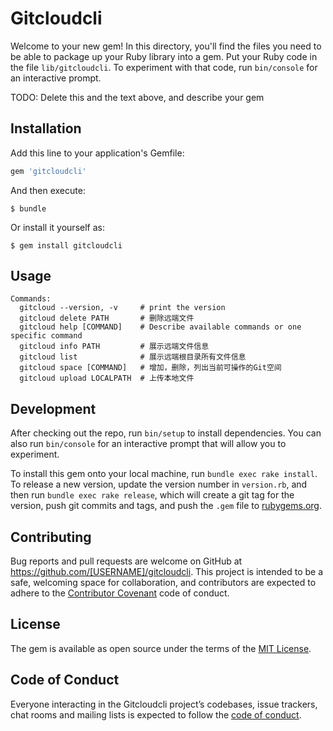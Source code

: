 # Gitcloudcli

Welcome to your new gem! In this directory, you'll find the files you need to be able to package up your Ruby library into a gem. Put your Ruby code in the file `lib/gitcloudcli`. To experiment with that code, run `bin/console` for an interactive prompt.

TODO: Delete this and the text above, and describe your gem

## Installation

Add this line to your application's Gemfile:

```ruby
gem 'gitcloudcli'
```

And then execute:

    $ bundle

Or install it yourself as:

    $ gem install gitcloudcli

## Usage
```cassandraql
Commands:
  gitcloud --version, -v     # print the version
  gitcloud delete PATH       # 删除远端文件
  gitcloud help [COMMAND]    # Describe available commands or one specific command
  gitcloud info PATH         # 展示远端文件信息
  gitcloud list              # 展示远端根目录所有文件信息
  gitcloud space [COMMAND]   # 增加，删除，列出当前可操作的Git空间
  gitcloud upload LOCALPATH  # 上传本地文件
```

## Development

After checking out the repo, run `bin/setup` to install dependencies. You can also run `bin/console` for an interactive prompt that will allow you to experiment.

To install this gem onto your local machine, run `bundle exec rake install`. To release a new version, update the version number in `version.rb`, and then run `bundle exec rake release`, which will create a git tag for the version, push git commits and tags, and push the `.gem` file to [rubygems.org](https://rubygems.org).

## Contributing

Bug reports and pull requests are welcome on GitHub at https://github.com/[USERNAME]/gitcloudcli. This project is intended to be a safe, welcoming space for collaboration, and contributors are expected to adhere to the [Contributor Covenant](http://contributor-covenant.org) code of conduct.

## License

The gem is available as open source under the terms of the [MIT License](https://opensource.org/licenses/MIT).

## Code of Conduct

Everyone interacting in the Gitcloudcli project’s codebases, issue trackers, chat rooms and mailing lists is expected to follow the [code of conduct](https://github.com/[USERNAME]/gitcloudcli/blob/master/CODE_OF_CONDUCT.md).
